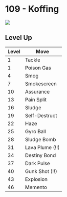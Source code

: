 # 109 - Koffing
![][109]

## Level Up

Level | Move
---   | ---
  1   | Tackle
  1   | Poison Gas
  4   | Smog
  7   | Smokescreen
 10   | Assurance
 13   | Pain Split
 16   | Sludge
 19   | Self-Destruct
 22   | Haze
 25   | Gyro Ball
 28   | Sludge Bomb
 31   | Lava Plume (!!)
 34   | Destiny Bond
 37   | Dark Pulse
 40   | Gunk Shot (!!)
 43   | Explosion
 46   | Memento



[109]: ../img/pokemon/109.png
